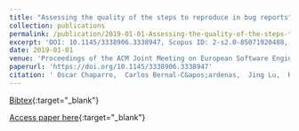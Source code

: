 ```yaml
---
title: "Assessing the quality of the steps to reproduce in bug reports"
collection: publications
permalink: /publication/2019-01-01-Assessing-the-quality-of-the-steps-to-reproduce-in-bug-reports
excerpt: 'DOI: 10.1145/3338906.3338947, Scopus ID: 2-s2.0-85071920488, Cited by: 0'
date: 2019-01-01
venue: 'Proceedings of the ACM Joint Meeting on European Software Engineering Conference and Symposium on the Foundations of Software Engineering, ESEC/SIGSOFT FSE 2019, Tallinn, Estonia, August 26-30, 2019.'
paperurl: 'https://doi.org/10.1145/3338906.3338947'
citation: ' Oscar Chaparro,  Carlos Bernal-C&apos;ardenas,  Jing Lu,  Kevin Moran,  Andrian Marcus,  Massimiliano Di Penta,  Denys Poshyvanyk,  Vincent Ng, &quot;Assessing the quality of the steps to reproduce in bug reports.&quot; Proceedings of the ACM Joint Meeting on European Software Engineering Conference and Symposium on the Foundations of Software Engineering, ESEC/SIGSOFT FSE 2019, Tallinn, Estonia, August 26-30, 2019., 2019.'
---
```

[Bibtex](https://dblp.org/rec/bib/conf/sigsoft/ChaparroBLMMPPN19){:target="_blank"}

[Access paper here](https://doi.org/10.1145/3338906.3338947){:target="_blank"}
